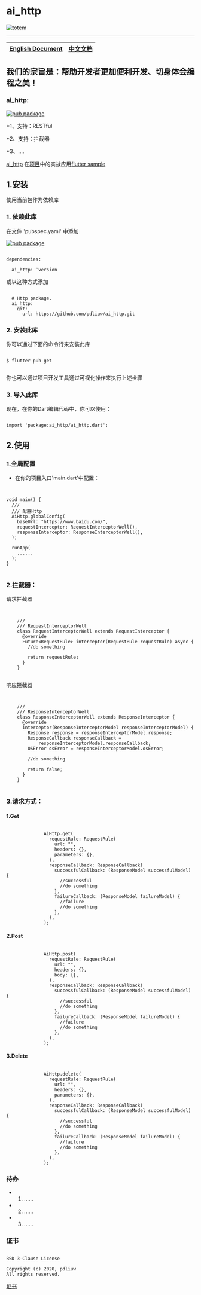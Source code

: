 # ai_http

![totem](https://raw.githubusercontent.com/pdliuw/pdliuw.github.io/master/images/totem_four_logo.jpg)

-----

|[English Document](https://github.com/pdliuw/ai_http/blob/master/README_EN.md)|[中文文档](https://github.com/pdliuw/ai_http)|
|:-|:-|

## 我们的宗旨是：帮助开发者更加便利开发、切身体会编程之美！

### ai_http:

[![pub package](https://img.shields.io/pub/v/ai_http.svg)](https://pub.dev/packages/ai_http)

*1、支持：RESTful 

*2、支持：拦截器

*3、....

[ai_http](https://github.com/pdliuw/ai_http) 在[项目](https://github.com/flutter-app-sample/flutter_app_sample)中的实战应用[flutter sample](https://github.com/flutter-app-sample/flutter_app_sample)


## 1.安装

使用当前包作为依赖库

### 1. 依赖此库

在文件 'pubspec.yaml' 中添加

[![pub package](https://img.shields.io/pub/v/ai_http.svg)](https://pub.dev/packages/ai_http)

```

dependencies:

  ai_http: ^version

```

或以这种方式添加

```

  # Http package.
  ai_http:
    git:
      url: https://github.com/pdliuw/ai_http.git

```

### 2. 安装此库

你可以通过下面的命令行来安装此库

```

$ flutter pub get


```

你也可以通过项目开发工具通过可视化操作来执行上述步骤

### 3. 导入此库

现在，在你的Dart编辑代码中，你可以使用：

```

import 'package:ai_http/ai_http.dart';

```

## 2.使用

### 1.全局配置

* 在你的项目入口'main.dart'中配置：


```


void main() {
  ///
  /// 配置Http
  AiHttp.globalConfig(
    baseUrl: "https://www.baidu.com/",
    requestInterceptor: RequestInterceptorWell(),
    responseInterceptor: ResponseInterceptorWell(),
  );

  runApp(
    ......
  );
}


```

### 2.拦截器：

请求拦截器

```

    
    ///
    /// RequestInterceptorWell
    class RequestInterceptorWell extends RequestInterceptor {
      @override
      Future<RequestRule> interceptor(RequestRule requestRule) async {
        //do something
    
        return requestRule;
      }
    }


```

响应拦截器

```
    
    
    ///
    /// ResponseInterceptorWell
    class ResponseInterceptorWell extends ResponseInterceptor {
      @override
      interceptor(ResponseInterceptorModel responseInterceptorModel) {
        Response response = responseInterceptorModel.response;
        ResponseCallback responseCallback =
            responseInterceptorModel.responseCallback;
        OSError osError = responseInterceptorModel.osError;
    
        //do something
        
        return false;
      }
    }
    

```

### 3.请求方式：

#### 1.Get

```

              AiHttp.get(
                requestRule: RequestRule(
                  url: "",
                  headers: {},
                  parameters: {},
                ),
                responseCallback: ResponseCallback(
                  successfulCallback: (ResponseModel successfulModel) {
                    //successful
                    //do something
                  },
                  failureCallback: (ResponseModel failureModel) {
                    //failure
                    //do something
                  },
                ),
              );

```

#### 2.Post

```

              AiHttp.post(
                requestRule: RequestRule(
                  url: "",
                  headers: {},
                  body: {},
                ),
                responseCallback: ResponseCallback(
                  successfulCallback: (ResponseModel successfulModel) {
                    //successful
                    //do something
                  },
                  failureCallback: (ResponseModel failureModel) {
                    //failure
                    //do something
                  },
                ),
              );

```

#### 3.Delete

```

              AiHttp.delete(
                requestRule: RequestRule(
                  url: "",
                  headers: {},
                  parameters: {},
                ),
                responseCallback: ResponseCallback(
                  successfulCallback: (ResponseModel successfulModel) {
                    //successful
                    //do something
                  },
                  failureCallback: (ResponseModel failureModel) {
                    //failure
                    //do something
                  },
                ),
              );

```


### 待办

* 1. ......
* 2. ......
* 3. ......


### 证书

```

BSD 3-Clause License

Copyright (c) 2020, pdliuw
All rights reserved.

```

[证书](https://github.com/pdliuw/ai_http/blob/master/LICENSE)